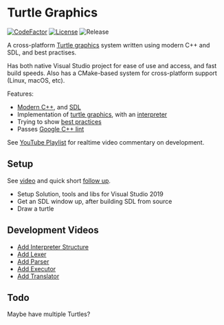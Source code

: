 # Turtle Graphics
[![CodeFactor](https://www.codefactor.io/repository/github/cschladetsch/TurtleGraphics/badge)](https://www.codefactor.io/repository/github/cschladetsch/TurtleGraphics)
[![License](https://img.shields.io/github/license/cschladetsch/TurtleGraphics.svg?label=License&maxAge=86400)](./LICENSE)
![Release](https://img.shields.io/github/release/cschladetsch/TurtleGraphics.svg?label=Release&maxAge=60)

A cross-platform [Turtle graphics](https://en.wikipedia.org/wiki/Turtle_graphics) system written using modern C++ and SDL, and best practises.

Has both native Visual Studio project for ease of use and access, and fast build speeds. Also has a CMake-based system for cross-platform support (Linux, macOS, etc).

Features:
* [Modern C++](https://github.com/cschladetsch/TurtleGraphics/wiki/ModernCpp), and [SDL](http://www.libsdl.org)
* Implementation of [turtle graphics](https://en.wikipedia.org/wiki/Turtle_graphics), with an [interpreter](Interperter)
* Trying to show [best practices](CppBestPractises)
* Passes [Google C++ lint](https://en.wikipedia.org/wiki/Cpplint)

See [YouTube Playlist](https://youtube.com/sp4m) for realtime video commentary on development.

## Setup
See [video](https://www.youtube.com/watch?v=YXAmNWvC77M) and quick short [follow up](https://www.youtube.com/watch?v=tlwz-TaYKTk).
* Setup Solution, tools and libs for Visual Studio 2019
* Get an SDL window up, after building SDL from source
* Draw a turtle

## Development Videos
* [Add Interpreter Structure](https://www.youtube.com/watch?v=rBfrGET-t-4)
* [Add Lexer](https://www.youtube.com/watch?v=eeoNcG8TW8s)
* [Add Parser](https://www.youtube.com/watch?v=DpMwADQnzb0)
* [Add Executor](https://www.youtube.com/watch?v=ywQ5dmP9Gy4)
* [Add Translator](https://www.youtube.com/watch?v=g0glGzOOaWo)

## Todo
Maybe have multiple Turtles?

